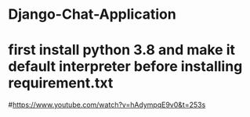 # Django-Chat-Application

# first install python 3.8 and make it default interpreter before installing requirement.txt
#https://www.youtube.com/watch?v=hAdympqE9v0&t=253s
